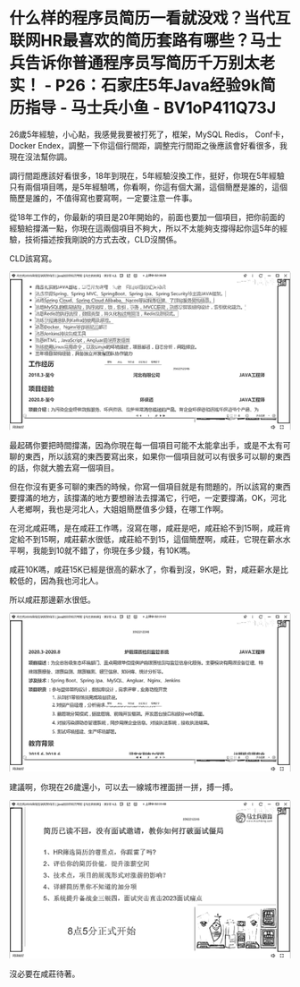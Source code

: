 # 什么样的程序员简历一看就没戏？当代互联网HR最喜欢的简历套路有哪些？马士兵告诉你普通程序员写简历千万别太老实！ - P26：石家庄5年Java经验9k简历指导 - 马士兵小鱼 - BV1oP411Q73J

26歲5年經驗，小心點，我感覺我要被打死了，框架，MySQL Redis， Conf卡， Docker Endex，調整一下你這個行間距，調整完行間距之後應該會好看很多，我現在沒法幫你調。

調行間距應該好看很多，18年到現在，5年經驗沒換工作，挺好，你現在5年經驗只有兩個項目嗎，是5年經驗嗎，你看啊，你這有個大漏，這個簡歷是誰的，這個簡歷是誰的，不值得寫也要寫啊，一定要注意一件事。

從18年工作的，你最新的項目是20年開始的，前面也要加一個項目，把你前面的經驗給撐滿一點，你現在這兩個項目不夠大，所以不太能夠支撐得起你這5年的經驗，技術描述按我剛說的方式去改，CLD沒關係。

CLD該寫寫。

![](img/9ba7e3c479cad87493b497737259e3f2_1.png)

最起碼你要把時間撐滿，因為你現在每一個項目可能不太能拿出手，或是不太有可聊的東西，所以該寫的東西要寫出來，如果你一個項目就可以有很多可以聊的東西的話，你就大膽去寫一個項目。

但在你沒有更多可聊的東西的時候，你寫一個項目就是有問題的，所以該寫的東西要撐滿的地方，該撐滿的地方要想辦法去撐滿它，行吧，一定要撐滿，OK，河北人老鄉啊，我也是河北人，大姐姐簡歷值多少錢，在哪工作啊。

在河北咸莊嗎，是在咸莊工作嗎，沒寫在哪，咸莊是吧，咸莊給不到15啊，咸莊肯定給不到15啊，咸莊薪水很低，咸莊給不到15，這個簡歷啊，咸莊，它現在薪水水平啊，我能到10就不錯了，你現在多少錢，有10K嗎。

咸莊10K嗎，咸莊15K已經是很高的薪水了，你看到沒，9K吧，對，咸莊薪水是比較低的，因為我也河北人。

所以咸莊那邊薪水很低。

![](img/9ba7e3c479cad87493b497737259e3f2_3.png)

建議啊，你現在26歲還小，可以去一線城市裡面拼一拼，搏一搏。

![](img/9ba7e3c479cad87493b497737259e3f2_5.png)

沒必要在咸莊待著。